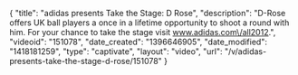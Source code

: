 {
    "title": "adidas presents Take the Stage: D Rose",
    "description": "D-Rose offers UK ball players a once in a lifetime opportunity to shoot a round with him. For your chance to take the stage visit www.adidas.com\/all2012.",
    "videoid": "151078",
    "date_created": "1396646905",
    "date_modified": "1418181259",
    "type": "captivate",
    "layout": "video",
    "url": "\/v\/adidas-presents-take-the-stage-d-rose\/151078"
}
